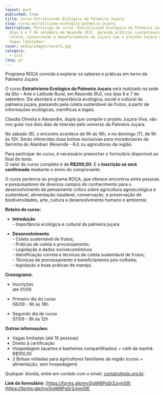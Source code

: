 ```yaml
---
layout: post
published: true
title: Curso Extrativismo Ecológico da Palmeira Juçara
slug: curso-extrativismo-ecologico-palmeira-jucara
description: Participe do curso "Extrativismo Ecológico da Palmeira Juçara", nos
  dias 6 e 7 de setembro em Resende (RJ). Aprenda práticas sustentáveis de
  coleta, conservação e beneficiamento da juçara com o projeto Juçara Viva.
  Vagas limitadas!
cover: media/images/cover5.jpg
category:
  - silo
lang: pt
---
```

Programa ROÇA convida a explorar os saberes e práticas em torno da Palmeira Juçara

O curso **Extrativismo Ecológico da Palmeira Juçara** será realizado na sede da Silo – Arte e Latitude Rural, em Resende (RJ), nos dias 6 e 7 de setembro. Ele abordará a importância ecológica, social e cultural da palmeira juçara, passando pela coleta sustentável de frutos, a partir de informações ecológicas, científicas e legais. 

Claudia Oliveira e Alexandre, dupla que compõe o projeto Juçara Viva, vão nos guiar nos dois dias de imersão pelo universo da Palmeira Juçara.

No sábado (6), o encontro acontece de 9h às 18h, e no domingo (7), de 9h às 12h. Serão oferecidas duas bolsas exclusivas para moradoras/es da Serrinha do Alambari (Resende \- RJ) ou agricultores da região.

Para participar do curso, é necessário preencher o formulário disponível ao final do texto.   
O valor do curso completo é de  **R$200,00**.  E a **inscrição só será confirmada** mediante o envio do comprovante.

O curso pertence ao programa ROÇA, que oferece encontros entre pessoas e pesquisadores de diversos campos do conhecimento para o desenvolvimento de pensamento crítico sobre agricultura agroecológica e sustentável, alimentação saudável, conservação, e preservação de biodiversidades, arte, cultura e desenvolvimento humano e ambiental. 

**Roteiro do curso:**

- **Introdução**  
  \- Importância ecológica e cultural da palmeira juçara

- **Desenvolvimento**  
  \- Coleta sustentável de frutos;  
  \- Práticas de coleta e processamento;  
  \- Legislação e dados socioeconômicos.  
  \- Identificação correta e técnicas de coleta sustentável de frutos;   
  \- Técnicas de processamento e beneficiamento pós-colheita;   
  \- legislação e boas práticas de manejo.

**Cronograma:**

- Inscrições   
  até 01/09  
    
- Primeiro dia do curso  
  06/09 \- 9h às 18h  
    
- Segundo dia do curso   
  07/09 \-  9h às 12h

**Outras informações:**

- Vagas limitadas (até 16 pessoas)  
- Direito à certificação  
- Hospedagem (quartos e banheiros compartilhados) \+ café da manhã: R$100,00  
- 2 Bolsas voltadas para agricultores familiares da região (curso \+ alimentação, sem hospedagem)

Qualquer dúvida, entre em contato com o email: [contato@silo.org.br](mailto:contato@silo.org.br). 

**Link do formulário:** [https://forms.gle/my3rpW8PgSr3JymS9](https://forms.gle/my3rpW8PgSr3JymS9)  
